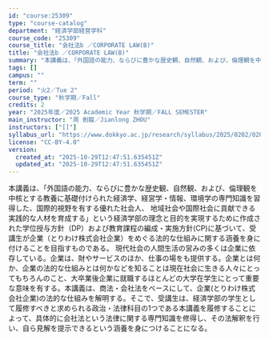 ```yaml
---
id: "course:25309"
type: "course-catalog"
department: "経済学部経営学科"
course_code: "25309"
course_title: "会社法b ／CORPORATE LAW(B)"
title: "会社法b ／CORPORATE LAW(B)"
summary: "本講義は、「外国語の能力、ならびに豊かな歴史観、自然観、および、倫理観を中核とする教養に基礎付けられた経済学、経営学・情報、環境学の専門知識を習得した、国際的視野を有する優れた社会人、 地域社会や国際社会に貢献できる実践的な人材を育成する」…"
tags: []
campus: ""
term: ""
period: "火2／Tue 2"
course_type: "秋学期／Fall"
credits: 2
year: "2025年度／2025 Academic Year 秋学期／FALL SEMESTER"
main_instructor: "周 劍龍／Jianlong ZHOU"
instructors: ["[]"]
syllabus_url: "https://www.dokkyo.ac.jp/research/syllabus/2025/0202/0202_25309_ja_JP.html"
license: "CC-BY-4.0"
version:
  created_at: "2025-10-29T12:47:51.635451Z"
  updated_at: "2025-10-29T12:47:51.635451Z"
---
```

本講義は、「外国語の能力、ならびに豊かな歴史観、自然観、および、倫理観を中核とする教養に基礎付けられた経済学、経営学・情報、環境学の専門知識を習得した、国際的視野を有する優れた社会人、 地域社会や国際社会に貢献できる実践的な人材を育成する」という経済学部の理念と目的を実現するために作成された学位授与方針（DP）および教育課程の編成・実施方針(CP)に基づいて、受講生が企業（とりわけ株式会社企業）をめぐる法的な仕組みに関する涵養を身に付けることを目指すものである。 現代社会の人間生活の営みの多くは企業に依存している。企業は、財やサービスのほか、仕事の場をも提供する。企業とは何か、企業の法的な仕組みとは何かなどを知ることは現在社会に生きる人々にとってもちろんのこと、大卒業後企業に就職するほとんどの大学在学生にとって重要な意味を有する。本講義は、商法・会社法をベースにして、企業(とりわけ株式会社企業)の法的な仕組みを解明する。そこで、受講生は、経済学部の学生として履修すべきと求められる政治・法律科目の1つである本講義を履修することによって、具体的に会社法という法律に関する専門知識を修得し、その法解釈を行い、自ら見解を提示できるという涵養を身につけることになる。
